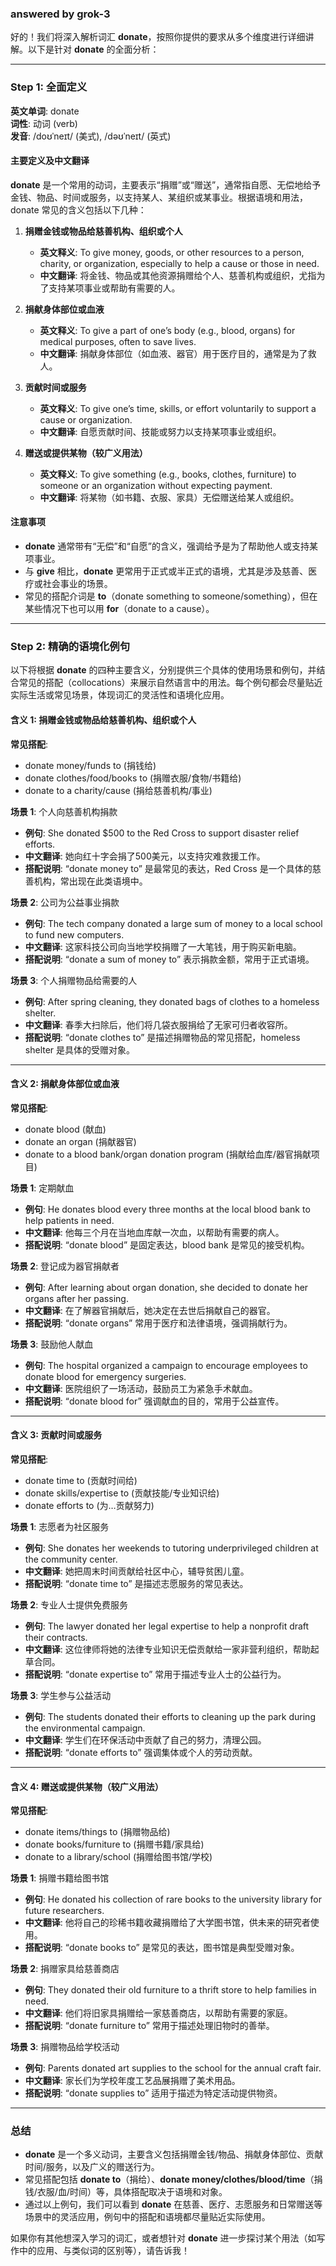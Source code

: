 ### answered by grok-3
好的！我们将深入解析词汇 **donate**，按照你提供的要求从多个维度进行详细讲解。以下是针对 **donate** 的全面分析：

---

### Step 1: 全面定义

**英文单词**: donate  
**词性**: 动词 (verb)  
**发音**: /doʊˈneɪt/ (美式), /dəʊˈneɪt/ (英式)

#### 主要定义及中文翻译
**donate** 是一个常用的动词，主要表示“捐赠”或“赠送”，通常指自愿、无偿地给予金钱、物品、时间或服务，以支持某人、某组织或某事业。根据语境和用法，donate 常见的含义包括以下几种：

1. **捐赠金钱或物品给慈善机构、组织或个人**  
   - **英文释义**: To give money, goods, or other resources to a person, charity, or organization, especially to help a cause or those in need.  
   - **中文翻译**: 将金钱、物品或其他资源捐赠给个人、慈善机构或组织，尤指为了支持某项事业或帮助有需要的人。  

2. **捐献身体部位或血液**  
   - **英文释义**: To give a part of one’s body (e.g., blood, organs) for medical purposes, often to save lives.  
   - **中文翻译**: 捐献身体部位（如血液、器官）用于医疗目的，通常是为了救人。  

3. **贡献时间或服务**  
   - **英文释义**: To give one’s time, skills, or effort voluntarily to support a cause or organization.  
   - **中文翻译**: 自愿贡献时间、技能或努力以支持某项事业或组织。  

4. **赠送或提供某物（较广义用法）**  
   - **英文释义**: To give something (e.g., books, clothes, furniture) to someone or an organization without expecting payment.  
   - **中文翻译**: 将某物（如书籍、衣服、家具）无偿赠送给某人或组织。  

#### 注意事项
- **donate** 通常带有“无偿”和“自愿”的含义，强调给予是为了帮助他人或支持某项事业。
- 与 **give** 相比，**donate** 更常用于正式或半正式的语境，尤其是涉及慈善、医疗或社会事业的场景。
- 常见的搭配介词是 **to**（donate something to someone/something），但在某些情况下也可以用 **for**（donate to a cause）。

---

### Step 2: 精确的语境化例句

以下将根据 **donate** 的四种主要含义，分别提供三个具体的使用场景和例句，并结合常见的搭配（collocations）来展示自然语言中的用法。每个例句都会尽量贴近实际生活或常见场景，体现词汇的灵活性和语境化应用。

#### 含义 1: 捐赠金钱或物品给慈善机构、组织或个人
**常见搭配**:  
- donate money/funds to (捐钱给)  
- donate clothes/food/books to (捐赠衣服/食物/书籍给)  
- donate to a charity/cause (捐给慈善机构/事业)  

**场景 1**: 个人向慈善机构捐款  
- **例句**: She donated $500 to the Red Cross to support disaster relief efforts.  
- **中文翻译**: 她向红十字会捐了500美元，以支持灾难救援工作。  
- **搭配说明**: “donate money to” 是最常见的表达，Red Cross 是一个具体的慈善机构，常出现在此类语境中。

**场景 2**: 公司为公益事业捐款  
- **例句**: The tech company donated a large sum of money to a local school to fund new computers.  
- **中文翻译**: 这家科技公司向当地学校捐赠了一大笔钱，用于购买新电脑。  
- **搭配说明**: “donate a sum of money to” 表示捐款金额，常用于正式语境。

**场景 3**: 个人捐赠物品给需要的人  
- **例句**: After spring cleaning, they donated bags of clothes to a homeless shelter.  
- **中文翻译**: 春季大扫除后，他们将几袋衣服捐给了无家可归者收容所。  
- **搭配说明**: “donate clothes to” 是描述捐赠物品的常见搭配，homeless shelter 是具体的受赠对象。

---

#### 含义 2: 捐献身体部位或血液
**常见搭配**:  
- donate blood (献血)  
- donate an organ (捐献器官)  
- donate to a blood bank/organ donation program (捐献给血库/器官捐献项目)  

**场景 1**: 定期献血  
- **例句**: He donates blood every three months at the local blood bank to help patients in need.  
- **中文翻译**: 他每三个月在当地血库献一次血，以帮助有需要的病人。  
- **搭配说明**: “donate blood” 是固定表达，blood bank 是常见的接受机构。

**场景 2**: 登记成为器官捐献者  
- **例句**: After learning about organ donation, she decided to donate her organs after her passing.  
- **中文翻译**: 在了解器官捐献后，她决定在去世后捐献自己的器官。  
- **搭配说明**: “donate organs” 常用于医疗和法律语境，强调捐献行为。

**场景 3**: 鼓励他人献血  
- **例句**: The hospital organized a campaign to encourage employees to donate blood for emergency surgeries.  
- **中文翻译**: 医院组织了一场活动，鼓励员工为紧急手术献血。  
- **搭配说明**: “donate blood for” 强调献血的目的，常用于公益宣传。

---

#### 含义 3: 贡献时间或服务
**常见搭配**:  
- donate time to (贡献时间给)  
- donate skills/expertise to (贡献技能/专业知识给)  
- donate efforts to (为…贡献努力)  

**场景 1**: 志愿者为社区服务  
- **例句**: She donates her weekends to tutoring underprivileged children at the community center.  
- **中文翻译**: 她把周末时间贡献给社区中心，辅导贫困儿童。  
- **搭配说明**: “donate time to” 是描述志愿服务的常见表达。

**场景 2**: 专业人士提供免费服务  
- **例句**: The lawyer donated her legal expertise to help a nonprofit draft their contracts.  
- **中文翻译**: 这位律师将她的法律专业知识无偿贡献给一家非营利组织，帮助起草合同。  
- **搭配说明**: “donate expertise to” 常用于描述专业人士的公益行为。

**场景 3**: 学生参与公益活动  
- **例句**: The students donated their efforts to cleaning up the park during the environmental campaign.  
- **中文翻译**: 学生们在环保活动中贡献了自己的努力，清理公园。  
- **搭配说明**: “donate efforts to” 强调集体或个人的劳动贡献。

---

#### 含义 4: 赠送或提供某物（较广义用法）
**常见搭配**:  
- donate items/things to (捐赠物品给)  
- donate books/furniture to (捐赠书籍/家具给)  
- donate to a library/school (捐赠给图书馆/学校)  

**场景 1**: 捐赠书籍给图书馆  
- **例句**: He donated his collection of rare books to the university library for future researchers.  
- **中文翻译**: 他将自己的珍稀书籍收藏捐赠给了大学图书馆，供未来的研究者使用。  
- **搭配说明**: “donate books to” 是常见的表达，图书馆是典型受赠对象。

**场景 2**: 捐赠家具给慈善商店  
- **例句**: They donated their old furniture to a thrift store to help families in need.  
- **中文翻译**: 他们将旧家具捐赠给一家慈善商店，以帮助有需要的家庭。  
- **搭配说明**: “donate furniture to” 常用于描述处理旧物时的善举。

**场景 3**: 捐赠物品给学校活动  
- **例句**: Parents donated art supplies to the school for the annual craft fair.  
- **中文翻译**: 家长们为学校年度工艺品展捐赠了美术用品。  
- **搭配说明**: “donate supplies to” 适用于描述为特定活动提供物资。

---

### 总结
- **donate** 是一个多义动词，主要含义包括捐赠金钱/物品、捐献身体部位、贡献时间/服务，以及广义的赠送行为。
- 常见搭配包括 **donate to**（捐给）、**donate money/clothes/blood/time**（捐钱/衣服/血/时间）等，具体搭配取决于语境和对象。
- 通过以上例句，我们可以看到 **donate** 在慈善、医疗、志愿服务和日常赠送等场景中的灵活应用，例句中的搭配和语境都尽量贴近实际使用。

如果你有其他想深入学习的词汇，或者想针对 **donate** 进一步探讨某个用法（如写作中的应用、与类似词的区别等），请告诉我！